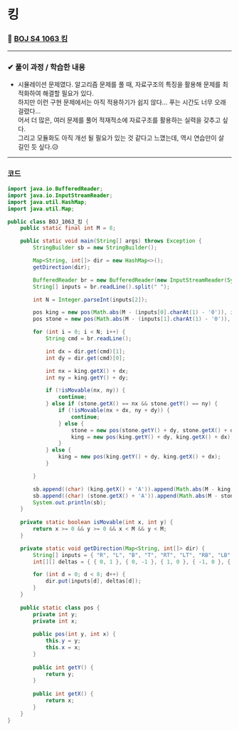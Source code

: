 # **킹**
### 📌 [BOJ S4 1063 킹](https://www.acmicpc.net/problem/1063)
-------------
### **✔ 풀이 과정 / 학습한 내용**
- 시뮬레이션 문제였다. 알고리즘 문제를 풀 때, 자료구조의 특징을 활용해 문제를 최적화하여 해결할 필요가 있다.   
하지만 이런 구현 문제에서는 아직 적용하기가 쉽지 않다... 푸는 시간도 너무 오래 걸렸다...   
어서 더 많은, 여러 문제를 풀어 적재적소에 자료구조를 활용하는 실력을 갖추고 싶다.   
그리고 모듈화도 아직 개선 될 필요가 있는 것 같다고 느꼈는데, 역시 연습만이 살 길인 듯 싶다.😥
-------------
### **코드**
```java
import java.io.BufferedReader;
import java.io.InputStreamReader;
import java.util.HashMap;
import java.util.Map;

public class BOJ_1063_킹 {
	public static final int M = 8;

	public static void main(String[] args) throws Exception {
		StringBuilder sb = new StringBuilder();

		Map<String, int[]> dir = new HashMap<>();
		getDirection(dir);

		BufferedReader br = new BufferedReader(new InputStreamReader(System.in));
		String[] inputs = br.readLine().split(" ");

		int N = Integer.parseInt(inputs[2]);

		pos king = new pos(Math.abs(M - (inputs[0].charAt(1) - '0')), inputs[0].charAt(0) - 'A');
		pos stone = new pos(Math.abs(M - (inputs[1].charAt(1) - '0')), inputs[1].charAt(0) - 'A');

		for (int i = 0; i < N; i++) {
			String cmd = br.readLine();

			int dx = dir.get(cmd)[1];
			int dy = dir.get(cmd)[0];

			int nx = king.getX() + dx;
			int ny = king.getY() + dy;

			if (!isMovable(nx, ny)) {
				continue;
			} else if (stone.getX() == nx && stone.getY() == ny) {
				if (!isMovable(nx + dx, ny + dy)) {
					continue;
				} else {
					stone = new pos(stone.getY() + dy, stone.getX() + dx);
					king = new pos(king.getY() + dy, king.getX() + dx);
				}
			} else {
				king = new pos(king.getY() + dy, king.getX() + dx);
			}

		}

		sb.append((char) (king.getX() + 'A')).append(Math.abs(M - king.getY())).append("\n");
		sb.append((char) (stone.getX() + 'A')).append(Math.abs(M - stone.getY()));
		System.out.println(sb);
	}
	
	private static boolean isMovable(int x, int y) {
		return x >= 0 && y >= 0 && x < M && y < M;
	}

	private static void getDirection(Map<String, int[]> dir) {
		String[] inputs = { "R", "L", "B", "T", "RT", "LT", "RB", "LB" };
		int[][] deltas = { { 0, 1 }, { 0, -1 }, { 1, 0 }, { -1, 0 }, { -1, 1 }, { -1, -1 }, { 1, 1 }, { 1, -1 } };

		for (int d = 0; d < 8; d++) {
			dir.put(inputs[d], deltas[d]);
		}
	}
	
	public static class pos {
		private int y;
		private int x;
		
		public pos(int y, int x) {
			this.y = y;
			this.x = x;
		}
		
		public int getY() {
			return y;
		}
		
		public int getX() {
			return x;
		}
	}
}
```